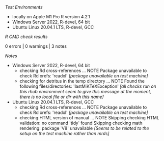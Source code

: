*Test Environments*

-   locally on Apple M1 Pro R version 4.2.1
-   Windows Server 2022, R-devel, 64 bit
-   Ubuntu Linux 20.04.1 LTS, R-devel, GCC

*R CMD check results*

0 errors \| 0 warnings \| 3 notes

*Notes*

-   Windows Server 2022, R-devel, 64 bit
    -   checking Rd cross-references ... NOTE Package unavailable to check Rd xrefs: 'readxl' *[package unavailable on test machine]*
    -   checking for detritus in the temp directory ... NOTE Found the following files/directories: 'lastMiKTeXException' *[all checks run on this rhub environment seem to give this message at the moment, there is no local file or dir with this name]*
-   Ubuntu Linux 20.04.1 LTS, R-devel, GCC
    -   checking Rd cross-references ... NOTE Package unavailable to check Rd xrefs: 'readxl' *[package unavailable on test machine]*
    -   checking HTML version of manual ... NOTE Skipping checking HTML validation: no command 'tidy' found Skipping checking math rendering: package 'V8' unavailable *[Seems to be related to the setup on the test machine rather than mrds]*
